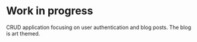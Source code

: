 # Work in progress

CRUD application focusing on user authentication and blog posts. The blog is art themed.
